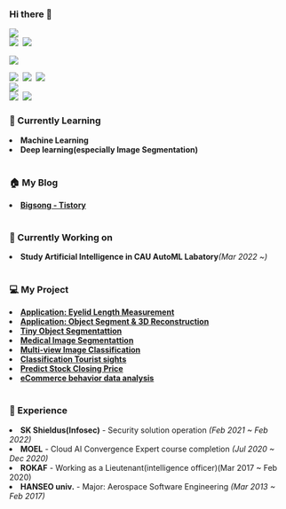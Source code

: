 ### Hi there 👋

<img src="https://img.shields.io/badge/Python-3766AB?style=flat-square&logo=Python&logoColor=white"/></a><br>
<img src="https://img.shields.io/badge/Tensorflow-FF6F00?style=flat-square&logo=Tensorflow&logoColor=white"/></a>&nbsp;
<img src="https://img.shields.io/badge/PyTorch-EE4C2C?style=flat-square&logo=PyTorch&logoColor=white"/></a><br>

<img src="https://img.shields.io/badge/Keras-D00000?style=flat-square&logo=PyTorch&logoColor=white"/></a><br>

<img src="https://img.shields.io/badge/MySQL-4479A1?style=flat-square&logo=MySQL&logoColor=white"/></a>&nbsp;
<img src="https://img.shields.io/badge/ORACLE-F80000?style=flat-square&logo=Oracle&logoColor=white"/></a>&nbsp;
<img src="https://img.shields.io/badge/MariaDB-003545?style=flat-square&logo=MariaDB&logoColor=white"/></a><br>
<img src="https://img.shields.io/badge/Django-092E20?style=flat-square&logo=Django&logoColor=white"/><br>
<img src="https://img.shields.io/badge/AWS-232F3E?style=flat-square&logo=Amazon AWS&logoColor=white"/></a>&nbsp;
<img src="https://img.shields.io/badge/Azure-0078D4?style=flat-square&logo=Microsoft Azure&logoColor=white"/></a><br>

<h3><g-emoji class="g-emoji" alias="dizzy" fallback-src="https://github.githubassets.com/images/icons/emoji/unicode/1f4ab.png">🌱</g-emoji> Currently Learning</h3>
<li><strong>Machine Learning</strong></li>
<li><strong>Deep learning(especially Image Segmentation)</strong></li><br>


<h3><g-emoji class="g-emoji" alias="dizzy" fallback-src="https://github.githubassets.com/images/icons/emoji/unicode/1f4ab.png">🏠</g-emoji> My Blog</h3>
<li><strong><a href="https://bigsong.tistory.com/">Bigsong - Tistory</a></strong></li><br>

<h3><g-emoji class="g-emoji" alias="dizzy" fallback-src="https://github.githubassets.com/images/icons/emoji/unicode/1f4ab.png">🔭</g-emoji> Currently Working on</h3>
<li><strong>Study Artificial Intelligence in CAU AutoML Labatory</strong><em>(Mar 2022 ~)</em></li><br>

<h3><g-emoji class="g-emoji" alias="dizzy" fallback-src="https://github.githubassets.com/images/icons/emoji/unicode/1f4ab.png">💻</g-emoji> My Project</h3>
<li><strong><a href="https://github.com/song248/Eyelid-Length">Application: Eyelid Length Measurement</a></strong></li>
<li><strong><a href="https://github.com/song248/Reconstruction">Application: Object Segment & 3D Reconstruction</a></strong></li>
<li><strong><a href="https://github.com/song248/ReflexNet">Tiny Object Segmentattion</a></strong></li>
<li><strong><a href="https://github.com/song248/Medical-Image-Segmentation">Medical Image Segmentattion</a></strong></li>
<li><strong><a href="https://github.com/song248/Multi-view-classification">Multi-view Image Classification</a></strong></li>
<li><strong><a href="https://github.com/song248/Image_Classification_EfficientNet.git">Classification Tourist sights</a></strong></li>
<li><strong><a href="https://github.com/song248/Predict_Stock_Using-LSTM.git">Predict Stock Closing Price</a></strong></li>
<li><strong><a href="https://github.com/song248/eCommerce-behavior-data-analysis.git">eCommerce behavior data analysis</a></strong></li><br>


<h3><g-emoji class="g-emoji" alias="dizzy" fallback-src="https://github.githubassets.com/images/icons/emoji/unicode/1f4ab.png">💫</g-emoji> Experience</h3>
<li><strong>SK Shieldus(Infosec)</strong> - Security solution operation <em>(Feb 2021 ~ Feb 2022)</em></li>
<li><strong>MOEL</strong> - Cloud AI Convergence Expert course completion <em>(Jul 2020 ~ Dec 2020)</em></li>
<li><strong>ROKAF</strong> - Working as a Lieutenant(intelligence officer)(Mar 2017 ~ Feb 2020)</em></li>
<li><strong>HANSEO univ.</strong> - Major: Aerospace Software Engineering <em>(Mar 2013 ~ Feb 2017)</em></li>

<!--
**song248/song248** is a ✨ _special_ ✨ repository because its `README.md` (this file) appears on your GitHub profile.

Here are some ideas to get you started:

- 🔭 I’m currently working on ...
- 🌱 I’m currently learning ...
- 👯 I’m looking to collaborate on ...
- 🤔 I’m looking for help with ...
- 💬 Ask me about ...
- 📫 How to reach me: ...
- 😄 Pronouns: ...
- ⚡ Fun fact: ...
-->
